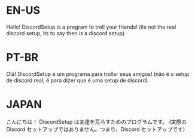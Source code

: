 # EN-US
Hello! DiscordSetup is a program to troll your friends! (its not the real discord setup, its to say then is a discord setup)
# PT-BR
Olá! DiscordSetup é um programa para trollar seus amigos! (não é o setup de discord real, é para dizer que é uma setup de discord)
# JAPAN
こんにちは！ DiscordSetup は友達を荒らすためのプログラムです。 (実際の Discord セットアップではありません。つまり、Discord セットアップです)

